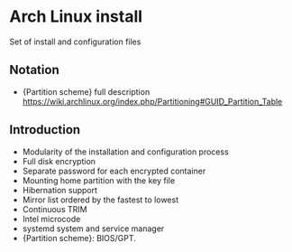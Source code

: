 # Arch Linux install
Set of install and configuration files

## Notation
- {Partition scheme} full description https://wiki.archlinux.org/index.php/Partitioning#GUID_Partition_Table

## Introduction
- Modularity of the installation and configuration process
- Full disk encryption
- Separate password for each encrypted container
- Mounting home partition with the key file
- Hibernation support
- Mirror list ordered by the fastest to lowest
- Continuous TRIM
- Intel microcode
- systemd system and service manager
- {Partition scheme}: BIOS/GPT.
